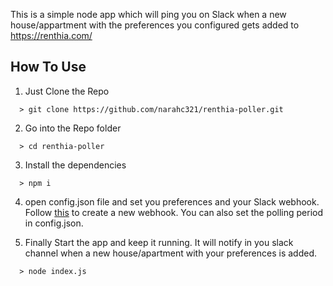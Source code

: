 This is a simple node app which will ping you on Slack when a new house/appartment with the preferences you configured gets added to https://renthia.com/

<h2>How To Use</h2>

1. Just Clone the Repo
```
  > git clone https://github.com/narahc321/renthia-poller.git
```

2. Go into the Repo folder
```
  > cd renthia-poller
```
  

3. Install the dependencies
```
  > npm i
```

4. open config.json file and set you preferences and your Slack webhook.
Follow [this](https://api.slack.com/messaging/webhooks) to create a new webhook. You can also set the polling period in config.json.

5. Finally Start the app and keep it running. It will notify in you slack channel when a new house/apartment with your preferences is added.

```
  > node index.js 
```